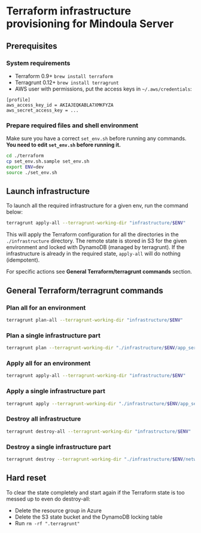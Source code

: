 # Terraform infrastructure provisioning for Mindoula Server

## Prerequisites

### System requirements

* Terraform 0.9+ `brew install terraform`
* Terragrunt 0.12+ `brew install terragrunt`
* AWS user with permissions, put the access keys in `~/.aws/credentials`:

```text
[profile]
aws_access_key_id = AKIAJEQKABLA7XMKFYZA
aws_secret_access_key = ...
```

### Prepare required files and shell environment

Make sure you have a correct `set_env.sh` before running any commands. **You need to edit `set_env.sh` before running it.**

```bash
cd ./terraform
cp set_env.sh.sample set_env.sh
export ENV=dev
source ./set_env.sh
```

## Launch infrastructure

To launch all the required infrastructure for a given env, run the command below:

```bash
terragrunt apply-all --terragrunt-working-dir "infrastructure/$ENV"
```

This will apply the Terraform configuration for all the directories in the `./infrastructure` directory. The remote state is stored in S3 for the given environment and locked with DynamoDB (managed by terragrunt). If the infrastructure is already in the required state, `apply-all` will do nothing (idempotent).

For specific actions see **General Terraform/terragrunt commands** section.

## General Terraform/terragrunt commands

### Plan all for an environment

```bash
terragrunt plan-all --terragrunt-working-dir "infrastructure/$ENV"
```

### Plan a single infrastructure part

```bash
terragrunt plan --terragrunt-working-dir "./infrastructure/$ENV/app_servers"
```

### Apply all for an environment

```bash
terragrunt apply-all --terragrunt-working-dir "infrastructure/$ENV"
```

### Apply a single infrastructure part

```bash
terragrunt apply --terragrunt-working-dir "./infrastructure/$ENV/app_server"
```

### Destroy all infrastructure

```bash
terragrunt destroy-all --terragrunt-working-dir "infrastructure/$ENV"
```

### Destroy a single infrastructure part

```bash
terragrunt destroy --terragrunt-working-dir "./infrastructure/$ENV/network_security_rules"
```

## Hard reset

To clear the state completely and start again if the Terraform state is too messed up to even do destroy-all:

* Delete the resource group in Azure
* Delete the S3 state bucket and the DynamoDB locking table
* Run `rm -rf ".terragrunt"`
